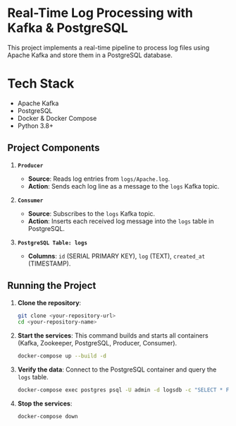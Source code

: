 # Real-Time Log Processing with Kafka & PostgreSQL

This project implements a real-time pipeline to process log files using Apache Kafka and store them in a PostgreSQL database.

# Tech Stack

- Apache Kafka
- PostgreSQL
- Docker & Docker Compose
- Python 3.8+

## Project Components

1.  **`Producer`**
    -   **Source**: Reads log entries from `logs/Apache.log`.
    -   **Action**: Sends each log line as a message to the `logs` Kafka topic.

2.  **`Consumer`**
    -   **Source**: Subscribes to the `logs` Kafka topic.
    -   **Action**: Inserts each received log message into the `logs` table in PostgreSQL.

3.  **`PostgreSQL Table: logs`**
    -   **Columns**: `id` (SERIAL PRIMARY KEY), `log` (TEXT), `created_at` (TIMESTAMP).

## Running the Project

1.  **Clone the repository**:
    ```bash
    git clone <your-repository-url>
    cd <your-repository-name>
    ```

2.  **Start the services**:
    This command builds and starts all containers (Kafka, Zookeeper, PostgreSQL, Producer, Consumer).
    ```bash
    docker-compose up --build -d
    ```

3.  **Verify the data**:
    Connect to the PostgreSQL container and query the `logs` table.
    ```bash
    docker-compose exec postgres psql -U admin -d logsdb -c "SELECT * FROM logs LIMIT 10;"
    ```

4.  **Stop the services**:
    ```bash
    docker-compose down
    ```
